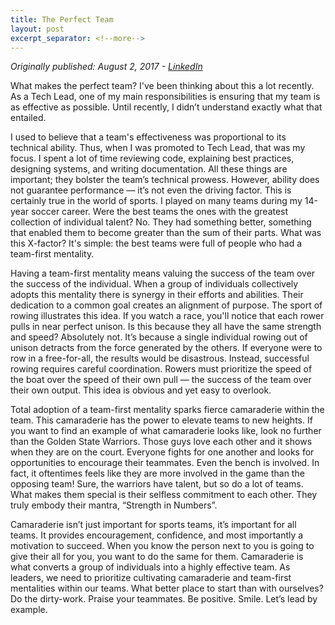 ```yaml
---
title: The Perfect Team
layout: post
excerpt_separator: <!--more-->
---
```

*Originally published: August 2, 2017 - [LinkedIn](https://www.linkedin.com/pulse/perfect-team-julian-griggs/)*

What makes the perfect team? I've been thinking about this a lot recently. As a Tech Lead, one of my main responsibilities is ensuring that my team is as effective as possible. Until recently, I didn’t understand exactly what that entailed. 
<!--more-->
I used to believe that a team's effectiveness was proportional to its technical ability. Thus, when I was promoted to Tech Lead, that was my focus. I spent a lot of time reviewing code, explaining best practices, designing systems, and writing documentation. All these things are important; they bolster the team’s technical prowess. However, ability does not guarantee performance — it’s not even the driving factor. This is certainly true in the world of sports. I played on many teams during my 14-year soccer career. Were the best teams the ones with the greatest collection of individual talent? No. They had something better, something that enabled them to become greater than the sum of their parts. What was this X-factor? It's simple: the best teams were full of people who had a team-first mentality.

Having a team-first mentality means valuing the success of the team over the success of the individual. When a group of individuals collectively adopts this mentality there is synergy in their efforts and abilities. Their dedication to a common goal creates an alignment of purpose. The sport of rowing illustrates this idea. If you watch a race, you'll notice that each rower pulls in near perfect unison. Is this because they all have the same strength and speed? Absolutely not. It’s because a single individual rowing out of unison detracts from the force generated by the others. If everyone were to row in a free-for-all, the results would be disastrous. Instead, successful rowing requires careful coordination. Rowers must prioritize the speed of the boat over the speed of their own pull — the success of the team over their own output. This idea is obvious and yet easy to overlook.

Total adoption of a team-first mentality sparks fierce camaraderie within the team. This camaraderie has the power to elevate teams to new heights. If you want to find an example of what camaraderie looks like, look no further than the Golden State Warriors. Those guys love each other and it shows when they are on the court. Everyone fights for one another and looks for opportunities to encourage their teammates. Even the bench is involved. In fact, it oftentimes feels like they are more involved in the game than the opposing team! Sure, the warriors have talent, but so do a lot of teams. What makes them special is their selfless commitment to each other. They truly embody their mantra, “Strength in Numbers”.

Camaraderie isn’t just important for sports teams, it’s important for all teams. It provides encouragement, confidence, and most importantly a motivation to succeed. When you know the person next to you is going to give their all for you, you want to do the same for them. Camaraderie is what converts a group of individuals into a highly effective team. As leaders, we need to prioritize cultivating camaraderie and team-first mentalities within our teams. What better place to start than with ourselves? Do the dirty-work. Praise your teammates. Be positive. Smile. Let’s lead by example.

